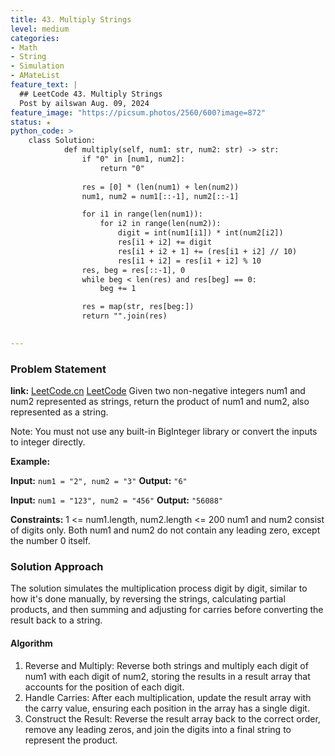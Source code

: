 ```yaml
---
title: 43. Multiply Strings
level: medium
categories:
- Math
- String
- Simulation
- AMateList
feature_text: |
  ## LeetCode 43. Multiply Strings
  Post by ailswan Aug. 09, 2024
feature_image: "https://picsum.photos/2560/600?image=872"
status: ★
python_code: >
    class Solution:
            def multiply(self, num1: str, num2: str) -> str:
                if "0" in [num1, num2]:
                    return "0"
                
                res = [0] * (len(num1) + len(num2))
                num1, num2 = num1[::-1], num2[::-1]

                for i1 in range(len(num1)):
                    for i2 in range(len(num2)):
                        digit = int(num1[i1]) * int(num2[i2])
                        res[i1 + i2] += digit
                        res[i1 + i2 + 1] += (res[i1 + i2] // 10)
                        res[i1 + i2] = res[i1 + i2] % 10
                res, beg = res[::-1], 0
                while beg < len(res) and res[beg] == 0:
                    beg += 1

                res = map(str, res[beg:])
                return "".join(res)

     
---
```


### Problem Statement
**link:**
[LeetCode.cn](https://leetcode.cn/problems/multiply-strings/)
[LeetCode](https://leetcode.com/multiply-strings/)
Given two non-negative integers num1 and num2 represented as strings, return the product of num1 and num2, also represented as a string.

Note: You must not use any built-in BigInteger library or convert the inputs to integer directly.


**Example:**

**Input:** `num1 = "2", num2 = "3"`
**Output:** `"6"`

**Input:** `num1 = "123", num2 = "456"`
**Output:** `"56088"`

**Constraints:**
1 <= num1.length, num2.length <= 200
num1 and num2 consist of digits only.
Both num1 and num2 do not contain any leading zero, except the number 0 itself.

### Solution Approach
The solution simulates the multiplication process digit by digit, similar to how it's done manually, by reversing the strings, calculating partial products, and then summing and adjusting for carries before converting the result back to a string.

#### Algorithm
1. Reverse and Multiply: Reverse both strings and multiply each digit of num1 with each digit of num2, storing the results in a result array that accounts for the position of each digit.
2. Handle Carries: After each multiplication, update the result array with the carry value, ensuring each position in the array has a single digit.
3. Construct the Result: Reverse the result array back to the correct order, remove any leading zeros, and join the digits into a final string to represent the product.